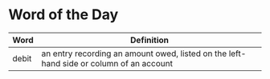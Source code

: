 # Word of the Day

|Word|Definition|
|---|---|
|debit|an entry recording an amount owed, listed on the left-hand side or column of an account|